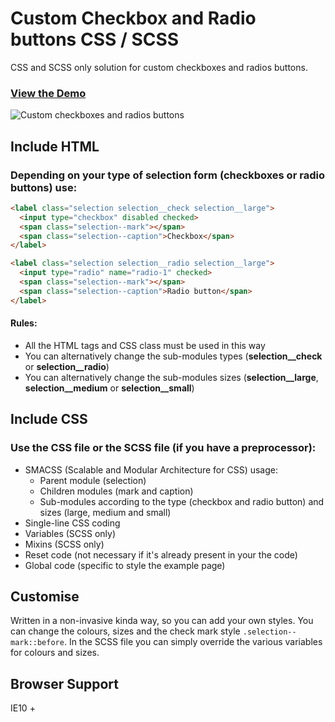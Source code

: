 # Custom Checkbox and Radio buttons CSS / SCSS

CSS and SCSS only solution for custom checkboxes and radios buttons.

### **[View the Demo](https://joaoproenca.github.io/custom-checkbox-radio-css-and-scss/)**

![Custom checkboxes and radios buttons](https://)


## Include HTML

### Depending on your type of selection form (**checkboxes** or **radio buttons**) use:


```html
<label class="selection selection__check selection__large">
  <input type="checkbox" disabled checked>
  <span class="selection--mark"></span>
  <span class="selection--caption">Checkbox</span>
</label>
```

```html
<label class="selection selection__radio selection__large">
  <input type="radio" name="radio-1" checked>
  <span class="selection--mark"></span>
  <span class="selection--caption">Radio button</span>
</label>
```

#### Rules:
* All the HTML tags and CSS class must be used in this way
* You can alternatively change the sub-modules types (**selection__check** or **selection__radio**)
* You can alternatively change the sub-modules sizes (**selection__large**, **selection__medium** or **selection__small**)


## Include CSS

### Use the **CSS** file or the **SCSS** file (if you have a preprocessor):  
* SMACSS (Scalable and Modular Architecture for CSS) usage:  
  * Parent module (selection)  
  * Children modules (mark and caption)    
  * Sub-modules according to the type (checkbox and radio button) and sizes (large, medium and small)  
* Single-line CSS coding
* Variables (SCSS only)
* Mixins (SCSS only)
* Reset code (not necessary if it's already present in your the code)
* Global code (specific to style the example page)


## Customise

Written in a non-invasive kinda way, so you can add your own styles. You can change the colours, sizes and the check mark style ```.selection--mark::before```. In the SCSS file you can simply override the various variables for colours and sizes.

## Browser Support

IE10 +
